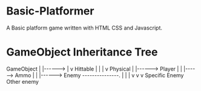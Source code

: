 # Basic-Platformer
A Basic platform game written with HTML CSS and Javascript.

# GameObject Inheritance Tree
GameObject
    |
    |------>
    |
    v
    Hittable
    |
    |
    |
    v
    Physical
    |
    |------> Player
    |
    |
    |------> Ammo
    |
    |
    |------> Enemy ---------------.
    |        |                    |
    v        v                    v
             Specific Enemy       Other enemy
